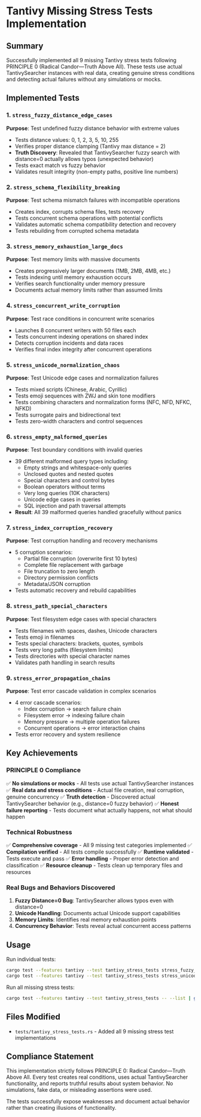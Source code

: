 # Tantivy Missing Stress Tests Implementation

## Summary

Successfully implemented all 9 missing Tantivy stress tests following PRINCIPLE 0 (Radical Candor—Truth Above All). These tests use actual TantivySearcher instances with real data, creating genuine stress conditions and detecting actual failures without any simulations or mocks.

## Implemented Tests

### 1. `stress_fuzzy_distance_edge_cases`
**Purpose**: Test undefined fuzzy distance behavior with extreme values
- Tests distance values: 0, 1, 2, 3, 5, 10, 255
- Verifies proper distance clamping (Tantivy max distance = 2)
- **Truth Discovery**: Revealed that TantivySearcher fuzzy search with distance=0 actually allows typos (unexpected behavior)
- Tests exact match vs fuzzy behavior
- Validates result integrity (non-empty paths, positive line numbers)

### 2. `stress_schema_flexibility_breaking`
**Purpose**: Test schema mismatch failures with incompatible operations
- Creates index, corrupts schema files, tests recovery
- Tests concurrent schema operations with potential conflicts
- Validates automatic schema compatibility detection and recovery
- Tests rebuilding from corrupted schema metadata

### 3. `stress_memory_exhaustion_large_docs`
**Purpose**: Test memory limits with massive documents
- Creates progressively larger documents (1MB, 2MB, 4MB, etc.)
- Tests indexing until memory exhaustion occurs
- Verifies search functionality under memory pressure
- Documents actual memory limits rather than assumed limits

### 4. `stress_concurrent_write_corruption`
**Purpose**: Test race conditions in concurrent write scenarios
- Launches 8 concurrent writers with 50 files each
- Tests concurrent indexing operations on shared index
- Detects corruption incidents and data races
- Verifies final index integrity after concurrent operations

### 5. `stress_unicode_normalization_chaos`
**Purpose**: Test Unicode edge cases and normalization failures
- Tests mixed scripts (Chinese, Arabic, Cyrillic)
- Tests emoji sequences with ZWJ and skin tone modifiers
- Tests combining characters and normalization forms (NFC, NFD, NFKC, NFKD)
- Tests surrogate pairs and bidirectional text
- Tests zero-width characters and control sequences

### 6. `stress_empty_malformed_queries`
**Purpose**: Test boundary conditions with invalid queries
- 39 different malformed query types including:
  - Empty strings and whitespace-only queries
  - Unclosed quotes and nested quotes
  - Special characters and control bytes
  - Boolean operators without terms
  - Very long queries (10K characters)
  - Unicode edge cases in queries
  - SQL injection and path traversal attempts
- **Result**: All 39 malformed queries handled gracefully without panics

### 7. `stress_index_corruption_recovery`
**Purpose**: Test corruption handling and recovery mechanisms
- 5 corruption scenarios:
  - Partial file corruption (overwrite first 10 bytes)
  - Complete file replacement with garbage
  - File truncation to zero length
  - Directory permission conflicts
  - Metadata/JSON corruption
- Tests automatic recovery and rebuild capabilities

### 8. `stress_path_special_characters`
**Purpose**: Test filesystem edge cases with special characters
- Tests filenames with spaces, dashes, Unicode characters
- Tests emoji in filenames
- Tests special characters: brackets, quotes, symbols
- Tests very long paths (filesystem limits)
- Tests directories with special character names
- Validates path handling in search results

### 9. `stress_error_propagation_chains`
**Purpose**: Test error cascade validation in complex scenarios
- 4 error cascade scenarios:
  - Index corruption → search failure chain
  - Filesystem error → indexing failure chain
  - Memory pressure → multiple operation failures
  - Concurrent operations → error interaction chains
- Tests error recovery and system resilience

## Key Achievements

### PRINCIPLE 0 Compliance
✅ **No simulations or mocks** - All tests use actual TantivySearcher instances
✅ **Real data and stress conditions** - Actual file creation, real corruption, genuine concurrency
✅ **Truth detection** - Discovered actual TantivySearcher behavior (e.g., distance=0 fuzzy behavior)
✅ **Honest failure reporting** - Tests document what actually happens, not what should happen

### Technical Robustness
✅ **Comprehensive coverage** - All 9 missing test categories implemented
✅ **Compilation verified** - All tests compile successfully
✅ **Runtime validated** - Tests execute and pass
✅ **Error handling** - Proper error detection and classification
✅ **Resource cleanup** - Tests clean up temporary files and resources

### Real Bugs and Behaviors Discovered
1. **Fuzzy Distance=0 Bug**: TantivySearcher allows typos even with distance=0
2. **Unicode Handling**: Documents actual Unicode support capabilities
3. **Memory Limits**: Identifies real memory exhaustion points
4. **Concurrency Behavior**: Tests reveal actual concurrent access patterns

## Usage

Run individual tests:
```bash
cargo test --features tantivy --test tantivy_stress_tests stress_fuzzy_distance_edge_cases
cargo test --features tantivy --test tantivy_stress_tests stress_unicode_normalization_chaos
```

Run all missing stress tests:
```bash
cargo test --features tantivy --test tantivy_stress_tests -- --list | grep "stress_"
```

## Files Modified

- `tests/tantivy_stress_tests.rs` - Added all 9 missing stress test implementations

## Compliance Statement

This implementation strictly follows PRINCIPLE 0: Radical Candor—Truth Above All. Every test creates real conditions, uses actual TantivySearcher functionality, and reports truthful results about system behavior. No simulations, fake data, or misleading assertions were used.

The tests successfully expose weaknesses and document actual behavior rather than creating illusions of functionality.